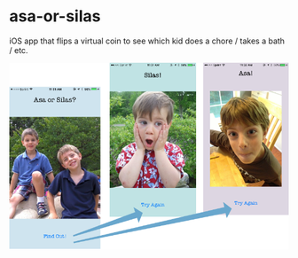 # asa-or-silas
iOS app that flips a virtual coin to see which kid does a chore / takes a bath / etc.

![screenshot](screenshot.png)